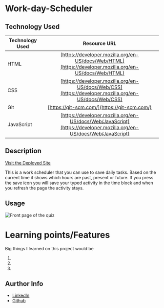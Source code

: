 # Work-day-Scheduler

## Technology Used

| Technology Used |                                                    Resource URL                                                    |
| --------------- | :----------------------------------------------------------------------------------------------------------------: |
| HTML            |       [https://developer.mozilla.org/en-US/docs/Web/HTML](https://developer.mozilla.org/en-US/docs/Web/HTML)       |
| CSS             |        [https://developer.mozilla.org/en-US/docs/Web/CSS](https://developer.mozilla.org/en-US/docs/Web/CSS)        |
| Git             |                                    [https://git-scm.com/](https://git-scm.com/)                                    |
| JavaScript      | [https://developer.mozilla.org/en-US/docs/Web/JavaScript](https://developer.mozilla.org/en-US/docs/Web/JavaScript) |

## Description

[Visit the Deployed Site]()

This is a work scheduler that you can use to save daily tasks. Based on the current time it shows which hours are past, present or future. If you press the save icon you will save your typed activity in the time block and when you refresh the page the activity stays.

## Usage

![Front page of the quiz](/assets/images/Quiz.png)

# Learning points/Features

Big things I learned on this project would be

1.
2.
3.

## Aurthor Info

- [LinkedIn](https://www.linkedin.com/in/jarell-chinn-517307220/)
- [Github](https://github.com/Jarell-Chinn)
